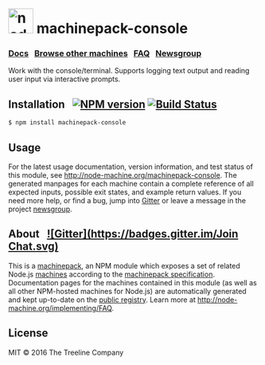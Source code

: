 
<h1>
  <a href="http://node-machine.org" title="Node-Machine public registry"><img alt="node-machine logo" title="Node-Machine Project" src="http://node-machine.org/images/machine-anthropomorph-for-white-bg.png" width="50" /></a>
  machinepack-console
</h1>

### [Docs](http://node-machine.org/machinepack-console) &nbsp; [Browse other machines](http://node-machine.org/machinepacks) &nbsp;  [FAQ](http://node-machine.org/implementing/FAQ)  &nbsp;  [Newsgroup](https://groups.google.com/forum/?hl=en#!forum/node-machine)

Work with the console/terminal.  Supports logging text output and reading user input via interactive prompts.


## Installation &nbsp; [![NPM version](https://badge.fury.io/js/machinepack-console.svg)](http://badge.fury.io/js/machinepack-console) [![Build Status](https://travis-ci.org/mikermcneil/machinepack-console.png?branch=master)](https://travis-ci.org/mikermcneil/machinepack-console)

```sh
$ npm install machinepack-console
```

## Usage

For the latest usage documentation, version information, and test status of this module, see <a href="http://node-machine.org/machinepack-console" title="Work with the console/terminal.  Supports logging text output and reading user input via interactive prompts. (for node.js)">http://node-machine.org/machinepack-console</a>.  The generated manpages for each machine contain a complete reference of all expected inputs, possible exit states, and example return values.  If you need more help, or find a bug, jump into [Gitter](https://gitter.im/node-machine/general) or leave a message in the project [newsgroup](https://groups.google.com/forum/?hl=en#!forum/node-machine).

## About  &nbsp; [![Gitter](https://badges.gitter.im/Join Chat.svg)](https://gitter.im/node-machine/general?utm_source=badge&utm_medium=badge&utm_campaign=pr-badge&utm_content=badge)

This is a [machinepack](http://node-machine.org/machinepacks), an NPM module which exposes a set of related Node.js [machines](http://node-machine.org/spec/machine) according to the [machinepack specification](http://node-machine.org/spec/machinepack).
Documentation pages for the machines contained in this module (as well as all other NPM-hosted machines for Node.js) are automatically generated and kept up-to-date on the <a href="http://node-machine.org" title="Public machine registry for Node.js">public registry</a>.
Learn more at <a href="http://node-machine.org/implementing/FAQ" title="Machine Project FAQ (for implementors)">http://node-machine.org/implementing/FAQ</a>.

## License

MIT &copy; 2016 The Treeline Company

